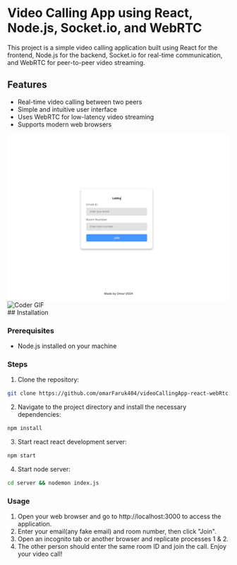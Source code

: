 # Video Calling App using React, Node.js, Socket.io, and WebRTC

This project is a simple video calling application built using React for the frontend, Node.js for the backend, Socket.io for real-time communication, and WebRTC for peer-to-peer video streaming.

## Features
- Real-time video calling between two peers
- Simple and intuitive user interface
- Uses WebRTC for low-latency video streaming
- Supports modern web browsers
<img align="left" src="https://github.com/omarFaruk404/videoCallingApp-react-webRtc/blob/main/lobby.png" alt="Coder GIF" width="600" height="auto">
<img align="right" src="https://github.com/omarFaruk404/videoCallingApp-react-webRtc/blob/main/rom.png" alt="Coder GIF" width="600" height="auto">
## Installation

### Prerequisites

- Node.js installed on your machine

### Steps

1. Clone the repository:

```bash
git clone https://github.com/omarFaruk404/videoCallingApp-react-webRtc.git
```
2. Navigate to the project directory and install the necessary dependencies:
```bash
npm install
```

3. Start react react development server:
```bash
npm start
```
4. Start node server:
```bash
cd server && nodemon index.js
```
### Usage
1. Open your web browser and go to http://localhost:3000 to access the application.
2. Enter your email(any fake email) and room number, then click "Join".
3. Open an incognito tab or another browser and replicate processes 1 & 2.
4. The other person should enter the same room ID and join the call.
Enjoy your video call!
